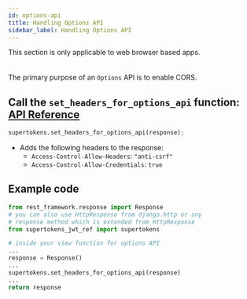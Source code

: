 ```yaml
---
id: options-api
title: Handling Options API
sidebar_label: Handling Options API
---
```


<div class="specialNote">
This section is only applicable to web browser based apps.
</div>
<div style="height: 20px"></div>

The primary purpose of an ```Options``` API is to enable CORS.

## Call the ```set_headers_for_options_api``` function: [API Reference](api-reference#set_headers_for_options_apiresponse)
```python
supertokens.set_headers_for_options_api(response);
```
- Adds the following headers to the response:
    - ```Access-Control-Allow-Headers```: ```"anti-csrf"```
    - ```Access-Control-Allow-Credentials```: ```true```

<div class="divider"></div>

## Example code
```python
from rest_framework.response import Response
# you can also use HttpResponse from django.http or any
# response method which is extended from HttpResponse
from supertokens_jwt_ref import supertokens

# inside your view function for options API
...
response = Response()
...
supertokens.set_headers_for_options_api(response)
...
return response
```